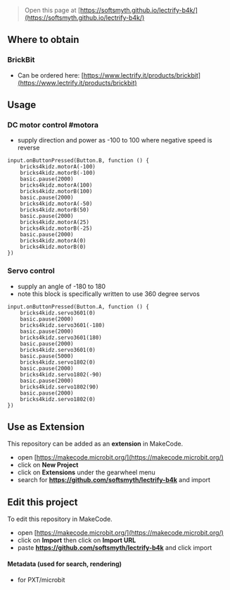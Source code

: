 
> Open this page at [https://softsmyth.github.io/lectrify-b4k/](https://softsmyth.github.io/lectrify-b4k/)
## Where to obtain
### BrickBit
* Can be ordered here: [https://www.lectrify.it/products/brickbit](https://www.lectrify.it/products/brickbit)
## Usage
### DC motor control #motora
* supply direction and power as -100 to 100 where negative speed is reverse
```blocks
input.onButtonPressed(Button.B, function () {
    bricks4kidz.motorA(-100)
    bricks4kidz.motorB(-100)
    basic.pause(2000)
    bricks4kidz.motorA(100)
    bricks4kidz.motorB(100)
    basic.pause(2000)
    bricks4kidz.motorA(-50)
    bricks4kidz.motorB(50)
    basic.pause(2000)
    bricks4kidz.motorA(25)
    bricks4kidz.motorB(-25)
    basic.pause(2000)
    bricks4kidz.motorA(0)
    bricks4kidz.motorB(0)
})
```
### Servo control
* supply an angle of -180 to 180
* note this block is specifically written to use 360 degree servos
```blocks
input.onButtonPressed(Button.A, function () {
    bricks4kidz.servo3601(0)
    basic.pause(2000)
    bricks4kidz.servo3601(-180)
    basic.pause(2000)
    bricks4kidz.servo3601(180)
    basic.pause(2000)
    bricks4kidz.servo3601(0)
    basic.pause(5000)
    bricks4kidz.servo1802(0)
    basic.pause(2000)
    bricks4kidz.servo1802(-90)
    basic.pause(2000)
    bricks4kidz.servo1802(90)
    basic.pause(2000)
    bricks4kidz.servo1802(0)
})
```

## Use as Extension

This repository can be added as an **extension** in MakeCode.

* open [https://makecode.microbit.org/](https://makecode.microbit.org/)
* click on **New Project**
* click on **Extensions** under the gearwheel menu
* search for **https://github.com/softsmyth/lectrify-b4k** and import

## Edit this project

To edit this repository in MakeCode.

* open [https://makecode.microbit.org/](https://makecode.microbit.org/)
* click on **Import** then click on **Import URL**
* paste **https://github.com/softsmyth/lectrify-b4k** and click import

#### Metadata (used for search, rendering)

* for PXT/microbit
<script src="https://makecode.com/gh-pages-embed.js"></script><script>makeCodeRender("{{ site.makecode.home_url }}", "{{ site.github.owner_name }}/{{ site.github.repository_name }}");</script>
